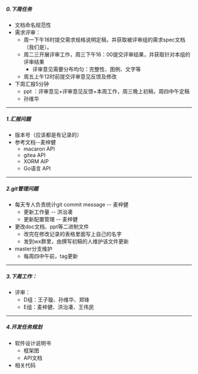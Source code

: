 ##### 0.下周任务
  * 文档命名规范性
  * 需求评审：
    * 周一下午16时提交需求规格说明定稿，并获取被评审组的需求spec文档（我们是）。
    * 周二三开展评审工作，周三下午16：00提交评审结果，并获取针对本组的评审结果
        * 评审意见需要分布均匀：完整性、图例、文字等
    * 周五上午12时前提交评审意见反馈及修改
  * 下周汇报5分钟
    * ppt ：评审意见+评审意见反馈+本周工作，周三晚上初稿，周四中午定稿
    * 孙维华
---

##### 1.汇报问题
  * 版本号（应该都是有记录的）
  * 参考文档--麦梓健
    * macaron API
    * gitea API
    * XORM AIP
    * Go语言 API

---

##### 2.git管理问题
  * 每天专人负责统计git commit message -- 麦梓健
    * 更新工作量 -- 洪治凑
    * 更新配置管理 -- 麦梓健
  * 更改doc文档、ppt等二进制文件
    * 改完在修改记录的表格里面写上自己的名字
    * 发到wx群里，由撰写初稿的人维护该文件更新
  * master分支维护
    * 每周四中午前，tag更新

---

##### 3.下周工作：
  * 评审：
    * D组：王子璇、孙维华、郑锋
    * E组：麦梓健、洪治凑、王伟民

---

##### 4.开发任务规划
  * 软件设计说明书
    * 框架图
    * API文档
  * 相关代码
